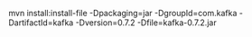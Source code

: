 mvn install:install-file -Dpackaging=jar -DgroupId=com.kafka -DartifactId=kafka -Dversion=0.7.2 -Dfile=kafka-0.7.2.jar